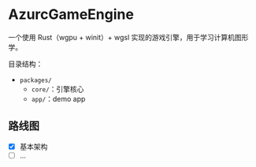 # AzurcGameEngine

一个使用 Rust（wgpu + winit）+ wgsl 实现的游戏引擎，用于学习计算机图形学。

目录结构：
- `packages/`
    - `core/`：引擎核心
    - `app/`：demo app

## 路线图

- [x] 基本架构
- [ ] ...
